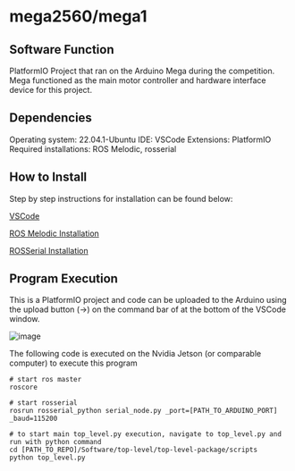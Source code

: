 # mega2560/mega1

## Software Function

PlatformIO Project that ran on the Arduino Mega during the competition. Mega functioned as the main motor controller and hardware interface device for this project.

## Dependencies

Operating system: 22.04.1-Ubuntu
IDE: VSCode
Extensions: PlatformIO
Required installations: ROS Melodic, rosserial

## How to Install

Step by step instructions for installation can be found below:

[VSCode](https://code.visualstudio.com/Download)

[ROS Melodic Installation](http://wiki.ros.org/melodic/Installation/Ubuntu)

[ROSSerial Installation](https://sites.duke.edu/memscapstone/using-rosserial-to-setup-a-ros-node-on-a-teensy/)

## Program Execution

This is a PlatformIO project and code can be uploaded to the Arduino using the upload button (->) on the command bar of at the bottom of the VSCode window. 

![image](https://user-images.githubusercontent.com/30758520/235266512-2e0a4d6e-eff6-4ddb-b949-f5bebe7ae6d1.png)

The following code is executed on the Nvidia Jetson (or comparable computer) to execute this program

```
# start ros master
roscore

# start rosserial
rosrun rosserial_python serial_node.py _port=[PATH_TO_ARDUINO_PORT] _baud=115200

# to start main top_level.py execution, navigate to top_level.py and run with python command
cd [PATH_TO_REPO]/Software/top-level/top-level-package/scripts
python top_level.py
```


